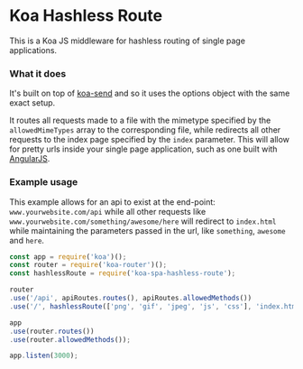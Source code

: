 # Koa Hashless Route

This is a Koa JS middleware for hashless routing of single page applications.

### What it does

It's built on top of [koa-send](https://github.com/koajs/send) and so it uses the options object with the same exact setup.

It routes all requests made to a file with the mimetype specified by the `allowedMimeTypes` array to the corresponding file, while redirects all other requests to the index page specified by the `index` parameter. This will allow for pretty urls inside your single page application, such as one built with [AngularJS](https://angularjs.org/).

### Example usage

This example allows for an api to exist at the end-point: `www.yourwebsite.com/api` while all other requests like `www.yourwebsite.com/something/awesome/here` will redirect to `index.html` while maintaining the parameters passed in the url, like `something`, `awesome` and `here`.

```js
const app = require('koa')();
const router = require('koa-router')();
const hashlessRoute = require('koa-spa-hashless-route');

router
.use('/api', apiRoutes.routes(), apiRoutes.allowedMethods())
.use('/', hashlessRoute(['png', 'gif', 'jpeg', 'js', 'css'], 'index.html', { root: __dirname + '/../dist' }));

app
.use(router.routes())
.use(router.allowedMethods());

app.listen(3000);

```
